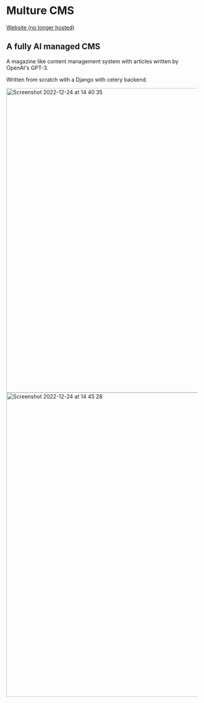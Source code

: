 # Multure CMS
[Website (no longer hosted)](https://www.multure.us/)


## A fully AI managed CMS
A magazine like content management system with articles written by OpenAI's GPT-3.


Written from scratch with a Django with celery backend.

<img width="800" alt="Screenshot 2022-12-24 at 14 40 35" src="https://user-images.githubusercontent.com/7734262/209438665-666569b1-436b-4866-bd0e-aa9bef28b463.png">
<img width="800" alt="Screenshot 2022-12-24 at 14 45 28" src="https://user-images.githubusercontent.com/7734262/209438664-94dd2e48-2c4f-48f7-ab28-3e3c2296c5a1.png">
